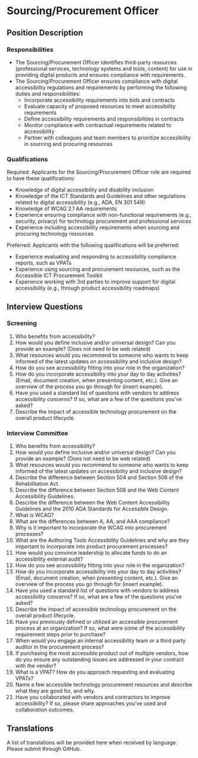 # Sourcing/Procurement Officer

## Position Description

### Responsibilities
- The Sourcing/Procurement Officer identifies third-party resources (professional services, technology systems and tools, content) for use in providing digital products and ensures compliance with requirements.
- The Sourcing/Procurement Officer ensures compliance with digital accessibility regulations and requirements by performing the following duties and responsibilities:
  - Incorporate accessibility requirements into bids and contracts
  - Evaluate capacity of proposed resources to meet accessibility requirements
  - Define accessibility requirements and responsibilities in contracts
  - Monitor compliance with contractual requirements related to accessibility
  - Partner with colleagues and team members to prioritize accessibility in sourcing and procuring resources

### Qualifications
Required: Applicants for the Sourcing/Procurement Officer role are required to have these qualifications:
- Knowledge of digital accessibility and disability inclusion
- Knowledge of the ICT Standards and Guidelines and other regulations related to digital accessibility (e.g., ADA, EN 301 549)
- Knowledge of WCAG 2.1 AA requirements
- Experience ensuring compliance with non-functional requirements (e.g., security, privacy) for technology procurement and professional services
- Experience including accessibility requirements when sourcing and procuring technology resources

Preferred: Applicants with the following qualifications will be preferred:
- Experience evaluating and responding to accessibility compliance reports, such as VPATs
- Experience using sourcing and procurement resources, such as the Accessible ICT Procurement Toolkit
- Experience working with 3rd parties to improve support for digital accessibility (e.g., through product accessibility roadmaps)

## Interview Questions

### Screening
1. Who benefits from accessibility?
2. How would you define inclusive and/or universal design? Can you provide an example? (Does not need to be web related)
3. What resources would you recommend to someone who wants to keep informed of the latest updates on accessibility and inclusive design?
4. How do you see accessibility fitting into your role in the organization?
5. How do you incorporate accessibility into your day to day activities? (Email, document creation, when presenting content, etc.). Give an overview of the process you go through for (insert example).
6. Have you used a standard list of questions with vendors to address accessibility concerns? If so, what are a few of the questions you’ve asked?
7. Describe the impact of accessible technology procurement on the overall product lifecycle.

### Interview Committee
1. Who benefits from accessibility?
2. How would you define inclusive and/or universal design? Can you provide an example? (Does not need to be web related)
3. What resources would you recommend to someone who wants to keep informed of the latest updates on accessibility and inclusive design?
4. Describe the difference between Section 504 and Section 508 of the Rehabilitation Act.
5. Describe the difference between Section 508 and the Web Content Accessibility Guidelines.
6. Describe the difference between the Web Content Accessibility Guidelines and the 2010 ADA Standards for Accessible Design.
7. What is WCAG?
8. What are the differences between A, AA, and AAA compliance?
9. Why is it important to incorporate the WCAG into procurement processes?
10. What are the Authoring Tools Accessibility Guidelines and why are they important to incorporate into product procurement processes?
11. How would you convince leadership to allocate funds to do an accessibility external audit?
12. How do you see accessibility fitting into your role in the organization?
13. How do you incorporate accessibility into your day to day activities? (Email, document creation, when presenting content, etc.). Give an overview of the process you go through for (insert example).
14. Have you used a standard list of questions with vendors to address accessibility concerns? If so, what are a few of the questions you’ve asked?
15. Describe the impact of accessible technology procurement on the overall product lifecycle.
16. Have you previously defined or utilized an accessible procurement process at an organization? If so, what were some of the accessibility requirement steps prior to purchase?
17. When would you engage an internal accessibility team or a third party auditor in the procurement process?
18. If purchasing the most accessible product out of multiple vendors, how do you ensure any outstanding issues are addressed in your contract with the vendor?
19. What is a VPAT? How do you approach requesting and evaluating VPATs?
20. Name a few accessible technology procurement resources and describe what they are good for, and why.
21. Have you collaborated with vendors and contractors to improve accessibility? If so, please share approaches you’ve used and collaboration outcomes.

## Translations
A list of translations will be provided here when received by language. Please submit through GitHub.
